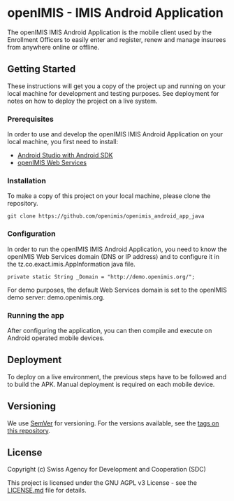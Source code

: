 # openIMIS - IMIS Android Application

The openIMIS IMIS Android Application is the mobile client used by
the Enrollment Officers to easily enter and register, renew and manage 
insurees from anywhere online or offline.

## Getting Started

These instructions will get you a copy of the project up and
running on your local machine for development and testing purposes.
See deployment for notes on how to deploy the project on a live 
system.

### Prerequisites

In order to use and develop the openIMIS IMIS Android Application
on your local machine, you first need to install:

* [Android Studio with Android SDK](https://developer.android.com/studio)
* [openIMIS Web Services](https://github.com/openimis/web_service_vb)


### Installation

To make a copy of this project on your local machine, please clone
the repository.

```
git clone https://github.com/openimis/openimis_android_app_java
```

### Configuration

In order to run the openIMIS IMIS Android Application, you need to
know the openIMIS Web Services domain (DNS or IP address) and to 
configure it in the tz.co.exact.imis.AppInformation java file.

```
private static String _Domain = "http://demo.openimis.org/";
```

For demo purposes, the default Web Services domain is set to the openIMIS
demo server: demo.openimis.org.  

### Running the app

After configuring the application, you can then compile and execute
on Android operated mobile devices.

## Deployment

To deploy on a live environment, the previous steps have to be followed
and to build the APK. Manual deployment is required on each mobile device.

## Versioning

We use [SemVer](http://semver.org/) for versioning. For the versions available, see the [tags on this repository](https://github.com/openimis/openimis_android_app_java/tags).

## License

Copyright (c) Swiss Agency for Development and Cooperation (SDC)

This project is licensed under the GNU AGPL v3 License - see the
[LICENSE.md](LICENSE.md) file for details.

